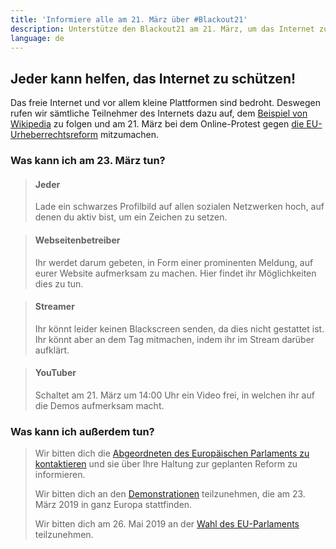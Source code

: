 ```yaml
---
title: 'Informiere alle am 21. März über #Blackout21'
description: Unterstütze den Blackout21 am 21. März, um das Internet zu schützen!
language: de
---
```


## Jeder kann helfen, das Internet zu schützen!

Das freie Internet und vor allem kleine Plattformen sind bedroht. Deswegen rufen wir
sämtliche Teilnehmer des Internets dazu auf, dem [Beispiel von Wikipedia][1] zu folgen
und am 21. März bei dem Online-Protest gegen [die EU-Urheberrechtsreform][2] mitzumachen.

### Was kann ich am 23. März tun?

> #### <span class="fa fa-users"></span> Jeder
> 
> Lade ein schwarzes Profilbild auf allen sozialen Netzwerken hoch,
> auf denen du aktiv bist, um ein Zeichen zu setzen. 

> #### <span class="fa fa-globe"></span> Webseitenbetreiber
> 
> Ihr werdet darum gebeten, in Form einer prominenten Meldung, auf eurer
> Website aufmerksam zu machen. Hier findet ihr Möglichkeiten dies zu tun.

> #### <span class="fa fa-video-camera"></span> Streamer
> 
> Ihr könnt leider keinen Blackscreen senden, da dies nicht gestattet ist.
> Ihr könnt aber an dem Tag mitmachen, indem ihr im Stream darüber aufklärt.

> #### <span class="fa fa-youtube-play"></span> YouTuber
> 
> Schaltet am 21. März um 14:00 Uhr ein Video frei, in welchen 
> ihr auf die Demos aufmerksam macht.

### Was kann ich außerdem tun?

> Wir bitten dich die [Abgeordneten des Europäischen Parlaments zu kontaktieren][3] und sie über Ihre Haltung zur geplanten Reform zu informieren.
> 
> Wir bitten dich an den [Demonstrationen][4] teilzunehmen, die am 23. März 2019 in ganz Europa stattfinden.
> 
> Wir bitten dich am 26. Mai 2019 an der [Wahl des EU-Parlaments][5] teilzunehmen.

[1]: https://de.wikipedia.org/wiki/Wikipedia:Meinungsbilder/Protest_gegen_EU-Urheberrechtsreform
[2]: https://saveyourinternet.eu/
[3]: https://saveyourinternet.eu/de/
[4]: https://savetheinternet.info/demos
[5]: https://pledge2019.eu
